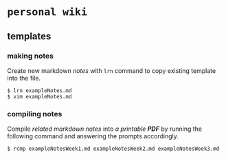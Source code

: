# `personal wiki`

## templates

### making notes

Create new markdown *notes* with `lrn` command to copy existing template into the file.

```console
$ lrn exampleNotes.md
$ vim exampleNotes.md
```

### compiling notes

Compile *related markdown notes* into *a printable **PDF*** by running the following command and answering the prompts accordingly.

```console
$ rcmp exampleNotesWeek1.md exampleNotesWeek2.md exampleNotesWeek3.md
```
